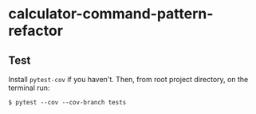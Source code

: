 # calculator-command-pattern-refactor

## Test

Install `pytest-cov` if you haven't. Then, from root project directory, on the terminal run:

`$ pytest --cov --cov-branch tests`

